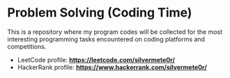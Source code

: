 # Problem Solving (Coding Time)
This is a repository where my program codes will be collected for the most interesting programming tasks encountered on coding platforms and competitions.
 - LeetCode profile: **https://leetcode.com/silvermete0r/**
 - HackerRank profile: **https://www.hackerrank.com/silvermete0r/**
